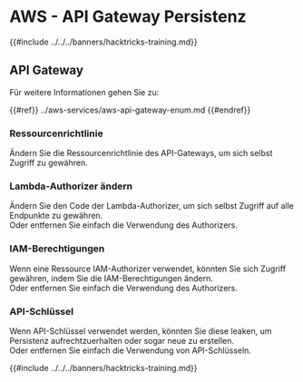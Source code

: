 # AWS - API Gateway Persistenz

{{#include ../../../banners/hacktricks-training.md}}

## API Gateway

Für weitere Informationen gehen Sie zu:

{{#ref}}
../aws-services/aws-api-gateway-enum.md
{{#endref}}

### Ressourcenrichtlinie

Ändern Sie die Ressourcenrichtlinie des API-Gateways, um sich selbst Zugriff zu gewähren.

### Lambda-Authorizer ändern

Ändern Sie den Code der Lambda-Authorizer, um sich selbst Zugriff auf alle Endpunkte zu gewähren.\
Oder entfernen Sie einfach die Verwendung des Authorizers.

### IAM-Berechtigungen

Wenn eine Ressource IAM-Authorizer verwendet, könnten Sie sich Zugriff gewähren, indem Sie die IAM-Berechtigungen ändern.\
Oder entfernen Sie einfach die Verwendung des Authorizers.

### API-Schlüssel

Wenn API-Schlüssel verwendet werden, könnten Sie diese leaken, um Persistenz aufrechtzuerhalten oder sogar neue zu erstellen.\
Oder entfernen Sie einfach die Verwendung von API-Schlüsseln.

{{#include ../../../banners/hacktricks-training.md}}
